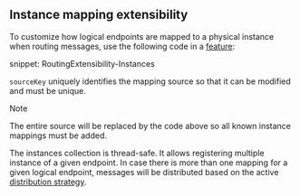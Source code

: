 ## Instance mapping extensibility

To customize how logical endpoints are mapped to a physical instance when routing messages, use the following code in a [feature](/nservicebus/pipeline/features.md):

snippet: RoutingExtensibility-Instances

`sourceKey` uniquely identifies the mapping source so that it can be modified and must be unique.

> [!NOTE]
> The entire source will be replaced by the code above so all known instance mappings must be added.

The instances collection is thread-safe. It allows registering multiple instance of a given endpoint. In case there is more than one mapping for a given logical endpoint, messages will be distributed based on the active [distribution strategy](/transports/msmq/sender-side-distribution.md#mapping-physical-endpoint-instances-message-distribution).